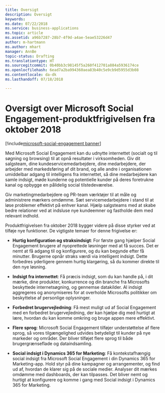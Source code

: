 ```yaml
---
title: Oversigt
description: Oversigt
keywords: 
ms.date: 07/22/2018
ms.service: business-applications
ms.topic: article
ms.assetid: a96b7287-28b7-4f9d-a4ae-5eae53226d47
author: m-hartmann
ms.author: mhart
manager: AnnBe
topic-status: Drafting
ms.translationtype: HT
ms.sourcegitcommit: 0b40bb3c98145f5a260f412701a884a5936174ce
ms.openlocfilehash: 6ead7a2ba994360aea83b40c5e9cb9d5955d3b08
ms.contentlocale: da-dk
ms.lasthandoff: 07/18/2018

---
```


#  <a name="overview-of-microsoft-social-engagement-october-18-release"></a>Oversigt over Microsoft Social Engagement-produktfrigivelsen fra oktober 2018

[!include[microsoft-social-engagement banner](../includes/microsoft-social-engagement.md)]



Med Microsoft Social Engagement kan du udnytte internettet (socialt og til søgning og browsing) til at opnå resultater i virksomheden. Giv dit salgsteam, dine kundeservicemedarbejdere, dine medarbejdere, der arbejder med markedsføring af dit brand, og alle andre i organisationen umiddelbar adgang til intelligens fra internettet, så dine medarbejdere kan samle indsigt, møde kunderne og potentielle kunder på deres foretrukne kanal og opbygge en pålidelig social tilstedeværelse.

Giv marketingmedarbejdere og PR-team værktøjer til at måle og administrere mærkers omdømme. Sæt servicemedarbejdere i stand til at løse problemer effektivt på enhver kanal. Hjælp salgsteams med at skabe bedre relationer ved at indsluse nye kundeemner og fastholde dem med relevant indhold. 

Produktfrigivelsen fra oktober 2018 bygger videre på disse styrker ved at tilføje nye funktioner. De vigtigste temaer for denne frigivelse er:

- **Hurtig konfiguration og straksindsigt**: For første gang hjælper Social Engagement brugere af nyoprettede løsninger med at få succes. Det er nemt at få adgang til og konfigurere, og du kan begynde efter få minutter. Brugerne opnår straks værdi via intelligent indsigt. Dette forbedres yderligere gennem hurtig klargøring, så du kommer direkte til den nye løsning.

- **Indsigt fra internettet**: Få præcis indsigt, som du kan handle på, i dit mærke, dine produkter, konkurrence og din branche fra Microsofts beskyttede internetsøgning, og gennemse datakilder. Al indsigt aggregeres og anonymiseres for at overholde Microsofts politikker om beskyttelse af personlige oplysninger.
 
- **Forbedret brugervejledning**: Få mest muligt ud af Social Engagement med en forbedret brugervejledning, der kan hjælpe dig med hurtigt at lære, hvordan du kan komme omkring og bruge appen mere effektivt.

- **Flere sprog**: Microsoft Social Engagement tilføjer understøttelse af flere sprog, så vores tilgængelighed udvides betydeligt til kunder på nye markeder og områder. Der bliver tilføjet flere sprog til både brugergrænseflade og dataindsamling.

- **Social indsigt i Dynamics 365 for Marketing**: Få kontekstafhængig social indsigt fra Microsoft Social Engagement i din Dynamics 365 for Marketing-app. Hold styr på dine kampagner og arrangementer, og find ud af, hvordan de klarer sig på de sociale medier. Analyser dit mærkes omdømme med dashboards, der kan tilpasses. Det bliver nemt og hurtigt at konfigurere og komme i gang med Social indsigt i Dynamics 365 for Marketing.

